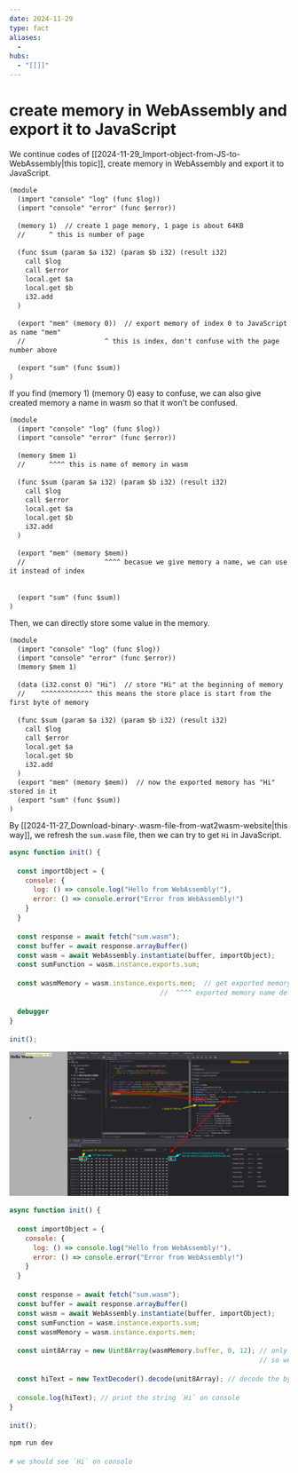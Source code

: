```yaml
---
date: 2024-11-29
type: fact
aliases:
  -
hubs:
  - "[[]]"
---
```


# create memory in WebAssembly and export it to JavaScript

We continue codes of [[2024-11-29_Import-object-from-JS-to-WebAssembly|this topic]], create memory in WebAssembly and export it to JavaScript.

```wasm
(module
  (import "console" "log" (func $log))
  (import "console" "error" (func $error))

  (memory 1)  // create 1 page memory, 1 page is about 64KB
  //      ^ this is number of page

  (func $sum (param $a i32) (param $b i32) (result i32)
    call $log
    call $error
    local.get $a
    local.get $b
    i32.add
  )

  (export "mem" (memory 0))  // export memory of index 0 to JavaScript as name "mem"
  //                    ^ this is index, don't confuse with the page number above

  (export "sum" (func $sum))
)
```

If you find (memory 1) (memory 0) easy to confuse, we can also give created memory a name in wasm so that it won't be confused.

```wasm
(module
  (import "console" "log" (func $log))
  (import "console" "error" (func $error))

  (memory $mem 1)
  //      ^^^^ this is name of memory in wasm

  (func $sum (param $a i32) (param $b i32) (result i32)
    call $log
    call $error
    local.get $a
    local.get $b
    i32.add
  )

  (export "mem" (memory $mem))
  //                    ^^^^ becasue we give memory a name, we can use it instead of index
  

  (export "sum" (func $sum))
)

```

Then, we can directly store some value in the memory.

```wasm
(module
  (import "console" "log" (func $log))
  (import "console" "error" (func $error))
  (memory $mem 1)

  (data (i32.const 0) "Hi")  // store "Hi" at the beginning of memory
  //    ^^^^^^^^^^^^^ this means the store place is start from the first byte of memory

  (func $sum (param $a i32) (param $b i32) (result i32)
    call $log
    call $error
    local.get $a
    local.get $b
    i32.add
  )
  (export "mem" (memory $mem))  // now the exported memory has "Hi" stored in it
  (export "sum" (func $sum))
)
```

By [[2024-11-27_Download-binary-.wasm-file-from-wat2wasm-website|this way]], we refresh the `sum.wasm` file, then we can try to get `Hi` in JavaScript.

```js
async function init() {

  const importObject = {
    console: {
      log: () => console.log("Hello from WebAssembly!"),
      error: () => console.error("Error from WebAssembly!")
    }
  }

  const response = await fetch("sum.wasm");
  const buffer = await response.arrayBuffer()
  const wasm = await WebAssembly.instantiate(buffer, importObject);
  const sumFunction = wasm.instance.exports.sum;

  const wasmMemory = wasm.instance.exports.mem;  // get exported memory from wasm
                                      //  ^^^^ exported memory name defined in wasm

  debugger
}

init();

```

![devtool-mem.png](../assets/imgs/devtool-mem.png)


```js
async function init() {

  const importObject = {
    console: {
      log: () => console.log("Hello from WebAssembly!"),
      error: () => console.error("Error from WebAssembly!")
    }
  }

  const response = await fetch("sum.wasm");
  const buffer = await response.arrayBuffer()
  const wasm = await WebAssembly.instantiate(buffer, importObject);
  const sumFunction = wasm.instance.exports.sum;
  const wasmMemory = wasm.instance.exports.mem;

  const uint8Array = new Uint8Array(wasmMemory.buffer, 0, 12); // only first 2 bytes store "Hi"
                                                               // so we only get first 2 bytes

  const hiText = new TextDecoder().decode(unit8Array); // decode the bytes to string

  console.log(hiText); // print the string `Hi` on console
}

init();

```

```bash
npm run dev

# we should see `Hi` on console
```
